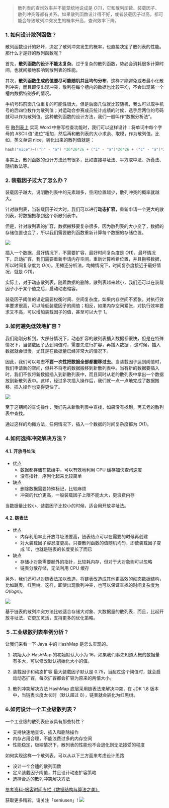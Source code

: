 > 散列表的查询效率并不能笼统地说成是 $O(1)$，它和散列函数、装载因子、散列冲突等都有关系。如果散列函数设计得不好，或者装载因子过高，都可能会导致散列冲突发生的概率升高，查询效率下降。


### 1. 如何设计散列函数？

散列函数设计的好坏，决定了散列冲突发生的概率，也直接决定了散列表的性能。那什么才是好的散列函数呢？

首先，**散列函数的设计不能太复杂**。过于复杂的散列函数，势必会消耗很多计算时间，也就间接地影响到散列表的性能。

其次，**散列函数生成的值要尽可能随机并且均匀分布**。这样才能避免或者最小化散列冲突，而且即便出现冲突，散列在每个槽内的数据也比较平均，不会出现某一个槽内数据特别多的情况。

手机号码前面几位重复的可能性很大，但是后面几位就比较随机，我么可以取手机号的后四位数作为散列值；对运动会参赛成员统计成绩的时候，选手后两位的号码就可以作为散列值。这种散列函数的设计方法，我们一般叫作“数据分析法”。

在 [散列表上](https://blog.csdn.net/seniusen/article/details/83589209) 实现 Word 中拼写检查功能时，我们可以这样设计：将单词中每个字母的 ASCII 值“进位”相加，然后再和散列表的大小求余、取模，作为散列值。比如，英文单词 nice，转化出来的散列值就是：
```c
hash("nice")=(("n" - "a") *26*26*26 + ("i" - "a")*26*26 + ("c" - "a")*26+ ("e"-"a")) / 78978
```

事实上，散列函数的设计方法还有很多，比如直接寻址法、平方取中法、折叠法、随机数法等。

### 2. 装载因子过大了怎么办？

装载因子越大，说明散列表中的元素越多，空闲位置越少，散列冲突的概率就越大。

针对散列表，当装载因子过大时，我们可以进行**动态扩容**，重新申请一个更大的散列表，将数据搬移到这个新散列表中。

但是，针对散列表的扩容，数据搬移要复杂很多，因为散列表的大小变了，数据的存储位置也变了，所以我们需要散列函数重新计算每个数据的存储位置。

![](https://upload-images.jianshu.io/upload_images/11895466-33f8333f02372c4f.jpg?imageMogr2/auto-orient/strip%7CimageView2/2/w/1240)

插入一个数据，最好情况下，不需要扩容，最好时间复杂度是 $O(1)$，最坏情况下，启动扩容，我们需要重新申请内存空间，重新计算哈希位置，并且搬移数据，所以时间复杂度为 $O(n)$。用摊还分析法，均摊情况下，时间复杂度接近于最好情况，就是 $O(1)$。

实际上，对于动态散列表，随着数据的删除，散列表越来越小，我们还可以在装载因子小于某个值之后，启动动态缩容。

装载因子阈值的设定需要权衡时间、空间复杂度。如果内存空间不紧张，对执行效率要求很高，可以降低装载因子的阈值；相反，如果内存空间紧张，对执行效率要求又不高，可以增加装载因子的值，甚至可以大于 1。

### 3.如何避免低效地扩容？

我们刚刚分析到，大部分情况下，动态扩容的散列表插入数据都很快，但是在特殊情况下，当装载因子达到阈值时，需要先进行扩容，再插入数据 ，这时候，插入数据就会很慢，尤其是在数据量已经非常大的情况下。

因此，我们可以考虑**不要一次性把数据全部都搬移过去**。当装载因子达到阈值时，我们申请新的空间，但并不将老的数据搬移到新散列表中。当有新的数据要插入时，我们不仅将新数据插入到新散列表中，而且同时从老的散列表中拿出一个数据放到新散列表中。这样，经过多次插入操作后，我们就一点一点地完成了数据搬移，插入操作也变得更快了。

![](https://upload-images.jianshu.io/upload_images/11895466-9acf6b4c238e11ab.jpg?imageMogr2/auto-orient/strip%7CimageView2/2/w/1240)

至于这期间的查询操作，我们先从新散列表中查找，如果没有找到，再去老的散列表中查找。

通过这样的均摊方法，任何情况下，插入一个数据的时间复杂度都为 $O(1)$。


### 4.如何选择冲突解决方法？

#### 4.1. 开放寻址法

- 优点
   - 数据都存储在数组中，可以有效地利用  CPU 缓存加快查询速度
   - 没有指针，序列化起来比较简单
- 缺点
  - 删除数据需要特殊标记，比较麻烦
  - 冲突的代价更高，一般装载因子上限不能太大，更浪费内存 

当数据量比较小、装载因子比较小的时候，适合用开放寻址法。

#### 4.2. 链表法

- 优点
   - 内存利用率比开放寻址法要高，链表结点可以在需要的时候再创建
   - 对大装载因子容忍度更高，只要散列函数的值随机均匀，即使装载因子变成 10，也就是链表的长度变长了而已
- 缺点
  - 存储小对象需要额外的指针，比较耗内存，但对于大对象则可以忽略
  - 链表分散存储，无法利用  CPU 缓存 

另外，我们还可以对链表法加以改造，将链表改造成其他更高效的动态数据结构，比如跳表、红黑树。这样，即使出现散列冲突，也可以保证查找的时间复杂度为 $O(logn)$。

![](https://upload-images.jianshu.io/upload_images/11895466-d1a6881e44041463.jpg?imageMogr2/auto-orient/strip%7CimageView2/2/w/1240)

基于链表的散列冲突方法比较适合存储大对象、大数据量的散列表，而且，比起开放寻址法，它更加灵活，支持更多的优化策略。

### ５.工业级散列表举例分析？
让我们来看一下 Java 中的 HashMap 是怎么实现的。

1. 初始大小
HashMap 的初始默认大小为 16，如果我们事先知道大概的数据量有多大，可以修改默认初始化大小的值。

2. 装载因子和动态扩容
最大装载因子默认是 0.75，当超过这个阈值时，就会启动动态扩容，每次扩容都会扩容为原来的两倍大小。

3. 散列冲突解决方法
HashMap 底层采用链表法来解决冲突，在 JDK 1.8 版本中，当链表长度太长时（默认超过 8），链表就会转化为红黑树。

### 6.如何设计一个工业级散列表？
一个工业级的散列表应该具有那些特性？
- 支持快速地查询、插入和删除操作
- 内存占用合理，不能浪费过多的内存空间
- 性能稳定，极端情况下，散列表的性能也不会退化到无法接受的程度

如何实现这样一个散列表，可以从以下三方面来考虑设计思路
- 设计一个合适的散列函数
- 定义装载因子阈值，并且设计动态扩容策略
- 选择合适的散列冲突解决方法

[参考资料-极客时间专栏《数据结构与算法之美》](https://time.geekbang.org/column/126)

获取更多精彩，请关注「seniusen」! 
![](https://upload-images.jianshu.io/upload_images/11895466-ee82f7655f20bfeb.jpg?imageMogr2/auto-orient/strip%7CimageView2/2/w/1240)
